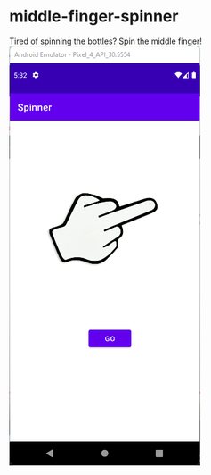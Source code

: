 # middle-finger-spinner
Tired of spinning the bottles? Spin the middle finger! <br>
![Screenshots](Screenshot-2022-03-06.png)
